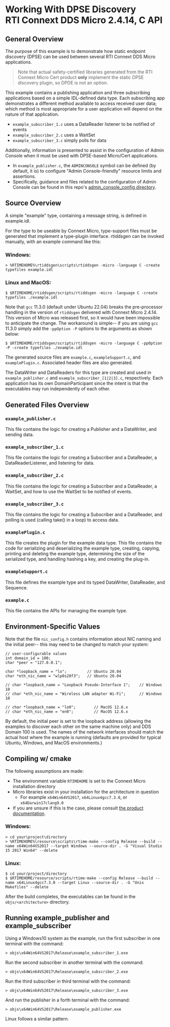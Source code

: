 # Working With DPSE Discovery  </br>RTI Connext DDS Micro 2.4.14, C API

## General Overview

The purpose of this example is to demonstrate how static endpoint discovery (DPSE) can be used between several RTI Connext DDS Micro applications.

> Note that actual safety-certified libraries generated from the RTI Connext Micro Cert product **only** implement the static DPSE discovery plugin, so DPDE is not an option. 

This example contains a publishing application and three subscribing applications based on a simple IDL-defined data type. Each subscribing app demonstrates a different method available to access received user data; which method is most appropriate for a user application will depend on the nature of that application.

* `example_subscriber_1.c` uses a DataReader listener to be notified of events
* `example_subscriber_2.c` uses a WaitSet
* `example_subscriber_3.c` simply polls for data

Additionally, information is presented to assist in the configuration of Admin Console when it must be used with DPSE-based Micro/Cert applications. 

* In `example_publisher.c`, the `ADMINCONSOLE` symbol can be defined (by default, it is) to configure "Admin Console-friendly" resource limits and assertions.
* Specifically, guidance and files related to the configuration of Admin Console can be found in this repo's [admin_console_config directory](./admin_console_config/).

## Source Overview

A simple "example" type, containing a message string, is defined in 
example.idl.

For the type to be useable by Connext Micro, type-support files must be 
generated that implement a type-plugin interface.  rtiddsgen can be invoked 
manually, with an example command like this:

### Windows:

    > %RTIMEHOME%\rtiddsgen\scripts\rtiddsgen -micro -language C -create typefiles example.idl

### Linux and MacOS:

    $ $RTIMEHOME/rtiddsgen/scripts/rtiddsgen -micro -language C -create typefiles ./example.idl

Note that `gcc` 11.3.0 (default under Ubuntu 22.04) breaks the pre-processor handling in the version of `rtiddsgen` delivered with Connext Micro 2.4.14. This version of Micro was released first, so it would have been impossible to anticipate the change. The workaround is simple-- if you are using `gcc` 11.3.0 simply add the `-ppOption -P` options to the arguments as shown below:


    $ $RTIMEHOME/rtiddsgen/scripts/rtiddsgen -micro -language C -ppOption -P -create typefiles ./example.idl

The generated source files are `example.c`, `exampleSupport.c`, and `examplePlugin.c`. Associated header files are also generated.
 
The DataWriter and DataReaders for this type are created and used in `example_publisher.c` and `example_subscriber_[1|2|3].c`, respectively. Each application has its own DomainParticipant since the intent is that the executables may run independently of each other.

## Generated Files Overview

### `example_publisher.c`
This file contains the logic for creating a Publisher and a DataWriter, and 
sending data.  

### `example_subscriber_1.c`
This file contains the logic for creating a Subscriber and a DataReader, a 
DataReaderListener, and listening for data.

### `example_subscriber_2.c`
This file contains the logic for creating a Subscriber and a DataReader, a 
WaitSet, and how to use the WaitSet to be notified of events.

### `example_subscriber_3.c`
This file contains the logic for creating a Subscriber and a DataReader, and  
polling is used (calling take() in a loop) to access data.

### `examplePlugin.c`
This file creates the plugin for the example data type.  This file contains 
the code for serializing and deserializing the example type, creating, 
copying, printing and deleting the example type, determining the size of the 
serialized type, and handling hashing a key, and creating the plug-in.

### `exampleSupport.c`
This file defines the example type and its typed DataWriter, DataReader, and 
Sequence.

### `example.c`
This file contains the APIs for managing the example type. 

## Environment-Specific Values

Note that the file `nic_config.h` contains information about NIC naming and the initial peer-- this may need to be changed to match your system:

    // user-configurable values
    int domain_id = 100;
    char *peer = "127.0.0.1";

    char *loopback_name = "lo";         // Ubuntu 20.04
    char *eth_nic_name = "wlp0s20f3";   // Ubuntu 20.04    

    // char *loopback_name = "Loopback Pseudo-Interface 1";    // Windows 10
    // char *eth_nic_name = "Wireless LAN adapter Wi-Fi";      // Windows 10

    // char *loopback_name = "lo0";        // MacOS 12.6.x
    // char *eth_nic_name = "en0";         // MacOS 12.6.x 

By default, the initial peer is set to the loopback address (allowing the examples to discover each other on the same machine only) and DDS Domain 100 is 
used. The names of the network interfaces should match the actual host where the example is running (defaults are provided for typical Ubuntu, Windows, and MacOS environments.)

## Compiling w/ cmake

The following assumptions are made:

* The environment variable `RTIMEHOME` is set to the Connext Micro installation directory 
* Micro libraries exist in your installation for the architecture in question
    * For example `x64Win64VS2017`, `x64Linux4gcc7.3.0`, or `x64Darwin17clang9.0` 
* If you are unsure if this is the case, please consult [the product documentation](https://community.rti.com/static/documentation/connext-micro/2.4.14/doc/html/usersmanual/index.html).


### Windows: 

    > cd your\project\directory 
    > %RTIMEHOME%\resource\scripts\rtime-make --config Release --build --name x64Win64VS2017 --target Windows --source-dir . -G "Visual Studio 15 2017 Win64" --delete

### Linux: 

    $ cd your/project/directory 
    $ $RTIMEHOME/resource/scripts/rtime-make --config Release --build --name x64Linux4gcc7.3.0 --target Linux --source-dir . -G "Unix Makefiles" --delete

After the build completes, the executables can be found in the `objs/<architecture>` directory.

## Running example_publisher and example_subscriber

Using a Windows10 system as the example, run the first subscriber in one terminal with the command:

    > objs\x64Win64VS2017\Release\example_subscriber_1.exe 
    
Run the second subscriber in another terminal with the command:

    > objs\x64Win64VS2017\Release\example_subscriber_2.exe 

Run the third subscriber in third terminal with the command:

    > objs\x64Win64VS2017\Release\example_subscriber_3.exe 

And run the publisher in a forth terminal with the command:

    > objs\x64Win64VS2017\Release\example_publisher.exe 

Linux follows a similar pattern.
